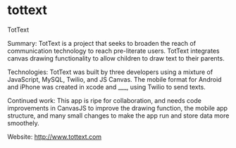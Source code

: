 tottext
=======

TotText

Summary:
TotText is a project that seeks to broaden the reach of communication technology to reach pre-literate users.  TotText integrates canvas drawing functionality to allow children to draw text to their parents.

Technologies:
TotText was built by three developers using a mixture of JavaScript, MySQL, Twilio, and JS Canvas.  The mobile format for Android and iPhone was created in xcode and ___, using Twilio to send texts.

Continued work:
This app is ripe for collaboration, and needs code improvements in CanvasJS to improve the drawing function, the mobile app structure, and many small changes to make the app run and store data more smoothely.

Website:
http://www.tottext.com
